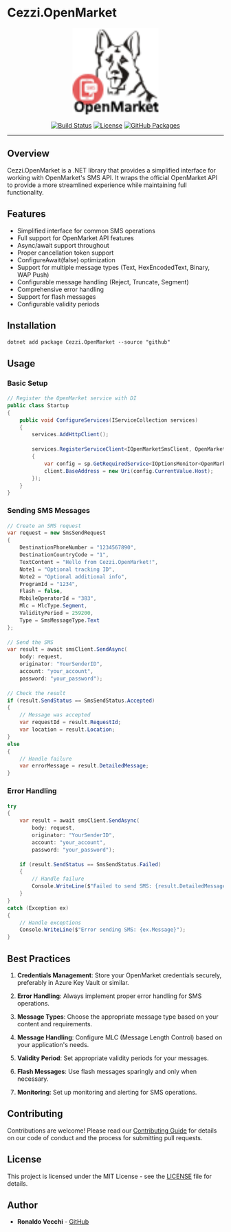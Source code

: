 # Cezzi.OpenMarket

<p align="center">
  <img src="https://raw.githubusercontent.com/mtnvencenzo/cezzis-core/main/Cezzi.ThirdParty/Cezzi.OpenMarket/src/Cezzi.OpenMarket/.pack/cezzi-openmarket.png" alt="Cezzi.OpenMarket" width="200" />
</p>

<p align="center">
  <a href="https://github.com/mtnvencenzo/cezzis-core/actions"><img src="https://github.com/mtnvencenzo/cezzis-core/actions/workflows/cezzi-applications-cicd.yaml/badge.svg" alt="Build Status"></a>
  <a href="https://opensource.org/licenses/MIT"><img src="https://img.shields.io/badge/license-MIT-blue.svg" alt="License"></a>
  <a href="https://github.com/mtnvencenzo/cezzis-core/pkgs/nuget"><img src="https://img.shields.io/badge/GitHub%20Packages-Cezzi-blue?logo=github" alt="GitHub Packages"></a>
</p>

---

## Overview

Cezzi.OpenMarket is a .NET library that provides a simplified interface for working with OpenMarket's SMS API. It wraps the official OpenMarket API to provide a more streamlined experience while maintaining full functionality.

## Features

- Simplified interface for common SMS operations
- Full support for OpenMarket API features
- Async/await support throughout
- Proper cancellation token support
- ConfigureAwait(false) optimization
- Support for multiple message types (Text, HexEncodedText, Binary, WAP Push)
- Configurable message handling (Reject, Truncate, Segment)
- Comprehensive error handling
- Support for flash messages
- Configurable validity periods

## Installation

```shell
dotnet add package Cezzi.OpenMarket --source "github"
```

## Usage

### Basic Setup

```csharp
// Register the OpenMarket service with DI
public class Startup
{
    public void ConfigureServices(IServiceCollection services)
    {
        services.AddHttpClient();

        services.RegisterServiceClient<IOpenMarketSmsClient, OpenMarketSmsClient>((sp, client) =>
        {
            var config = sp.GetRequiredService<IOptionsMonitor<OpenMarketSmsConfiguration>>();
            client.BaseAddress = new Uri(config.CurrentValue.Host);
        });
    }
}
```

### Sending SMS Messages

```csharp
// Create an SMS request
var request = new SmsSendRequest
{
    DestinationPhoneNumber = "1234567890",
    DestinationCountryCode = "1",
    TextContent = "Hello from Cezzi.OpenMarket!",
    Note1 = "Optional tracking ID",
    Note2 = "Optional additional info",
    ProgramId = "1234",
    Flash = false,
    MobileOperatorId = "383",
    Mlc = MlcType.Segment,
    ValidityPeriod = 259200,
    Type = SmsMessageType.Text
};

// Send the SMS
var result = await smsClient.SendAsync(
    body: request,
    originator: "YourSenderID",
    account: "your_account",
    password: "your_password");

// Check the result
if (result.SendStatus == SmsSendStatus.Accepted)
{
    // Message was accepted
    var requestId = result.RequestId;
    var location = result.Location;
}
else
{
    // Handle failure
    var errorMessage = result.DetailedMessage;
}
```

### Error Handling

```csharp
try
{
    var result = await smsClient.SendAsync(
        body: request,
        originator: "YourSenderID",
        account: "your_account",
        password: "your_password");
    
    if (result.SendStatus == SmsSendStatus.Failed)
    {
        // Handle failure
        Console.WriteLine($"Failed to send SMS: {result.DetailedMessage}");
    }
}
catch (Exception ex)
{
    // Handle exceptions
    Console.WriteLine($"Error sending SMS: {ex.Message}");
}
```

## Best Practices

1. **Credentials Management**: Store your OpenMarket credentials securely, preferably in Azure Key Vault or similar.

2. **Error Handling**: Always implement proper error handling for SMS operations.

3. **Message Types**: Choose the appropriate message type based on your content and requirements.

4. **Message Handling**: Configure MLC (Message Length Control) based on your application's needs.

5. **Validity Period**: Set appropriate validity periods for your messages.

6. **Flash Messages**: Use flash messages sparingly and only when necessary.

7. **Monitoring**: Set up monitoring and alerting for SMS operations.

## Contributing

Contributions are welcome! Please read our [Contributing Guide](../../CONTRIBUTING.md) for details on our code of conduct and the process for submitting pull requests.

## License

This project is licensed under the MIT License - see the [LICENSE](../../LICENSE) file for details.

## Author

- **Ronaldo Vecchi** - [GitHub](https://github.com/mtnvencenzo) 
